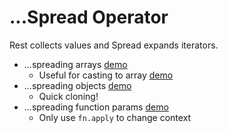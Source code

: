 # ...Spread Operator

Rest collects values and Spread expands iterators.

- ...spreading arrays [demo](examples/spread-arrays.js)
    - Useful for casting to array [demo](examples/spread-arrays-casting.js)
- ...spreading objects [demo](examples/spread-objects.js)
    - Quick cloning!
- ...spreading function params [demo](examples/spread-params.js)
    - Only use `fn.apply` to change context
